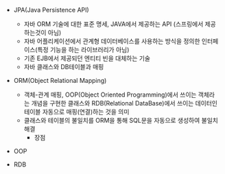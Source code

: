 - JPA(Java Persistence API)
  - 자바 ORM 기술에 대한 표준 명세, JAVA에서 제공하는 API (스프링에서 제공하는것이 아님)
  - 자바 어플리케이션에서 관계형 데이터베이스를 사용하는 방식을 정의한 인터페이스(특정 기능을 하는 라이브러리가 아님)
  - 기존 EJB에서 제공되던 엔티티 빈을 대체하는 기술
  - 자바 클래스와 DB테이블과 매핑
  
- ORM(Object Relational Mapping)
  - 객체-관계 매핑, OOP(Object Oriented Programming)에서 쓰이는 객체라는 개념을 구현한 클래스와 RDB(Relational DataBase)에서 
    쓰이는 데이터인 테이블 자동으로 매핑(연결)하는 것을 의미
  - 클래스와 테이블의 불일치를 ORM을 통해 SQL문을 자동으로 생성하여 불일치 해결
    - 장점
  
  
  
- OOP


- RDB


